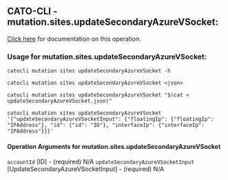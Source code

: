 
## CATO-CLI - mutation.sites.updateSecondaryAzureVSocket:
[Click here](https://api.catonetworks.com/documentation/#mutation-updateSecondaryAzureVSocket) for documentation on this operation.

### Usage for mutation.sites.updateSecondaryAzureVSocket:

`catocli mutation sites updateSecondaryAzureVSocket -h`

`catocli mutation sites updateSecondaryAzureVSocket <json>`

`catocli mutation sites updateSecondaryAzureVSocket "$(cat < updateSecondaryAzureVSocket.json)"`

`catocli mutation sites updateSecondaryAzureVSocket '{"updateSecondaryAzureVSocketInput": {"floatingIp": {"floatingIp": "IPAddress"}, "id": {"id": "ID"}, "interfaceIp": {"interfaceIp": "IPAddress"}}}'`

#### Operation Arguments for mutation.sites.updateSecondaryAzureVSocket ####
`accountId` [ID] - (required) N/A 
`updateSecondaryAzureVSocketInput` [UpdateSecondaryAzureVSocketInput] - (required) N/A 
